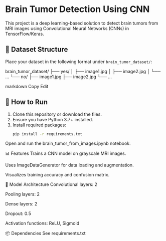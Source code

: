 # Brain Tumor Detection Using CNN

This project is a deep learning-based solution to detect brain tumors from MRI images using Convolutional Neural Networks (CNNs) in TensorFlow/Keras.

## 📁 Dataset Structure

Place your dataset in the following format under `brain_tumor_dataset/`:

brain_tumor_dataset/
├── yes/
│ ├── image1.jpg
│ ├── image2.jpg
│ └── ...
└── no/
├── image1.jpg
├── image2.jpg
└── ...

markdown
Copy
Edit

## 🚀 How to Run

1. Clone this repository or download the files.
2. Ensure you have Python 3.7+ installed.
3. Install required packages:
   ```bash
   pip install -r requirements.txt
Open and run the brain_tumor_from_images.ipynb notebook.

📊 Features
Trains a CNN model on grayscale MRI images.

Uses ImageDataGenerator for data loading and augmentation.

Visualizes training accuracy and confusion matrix.

🧠 Model Architecture
Convolutional layers: 2

Pooling layers: 2

Dense layers: 2

Dropout: 0.5

Activation functions: ReLU, Sigmoid

📦 Dependencies
See requirements.txt
